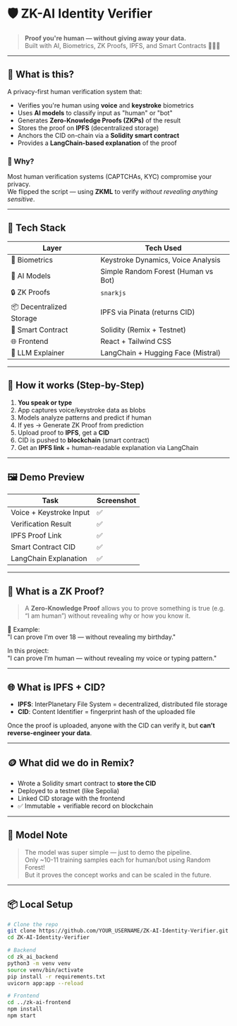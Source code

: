 # 🛡️ ZK-AI Identity Verifier

> **Proof you're human — without giving away your data.**  
Built with AI, Biometrics, ZK Proofs, IPFS, and Smart Contracts 🧠🔐🌐

---

## 📌 What is this?

A privacy-first human verification system that:

- Verifies you're human using **voice** and **keystroke** biometrics
- Uses **AI models** to classify input as "human" or "bot"
- Generates **Zero-Knowledge Proofs (ZKPs)** of the result
- Stores the proof on **IPFS** (decentralized storage)
- Anchors the CID on-chain via a **Solidity smart contract**
- Provides a **LangChain-based explanation** of the proof

### 🧪 Why?
Most human verification systems (CAPTCHAs, KYC) compromise your privacy.  
We flipped the script — using **ZKML** to verify *without revealing anything sensitive*.

---

## 🧰 Tech Stack

| Layer             | Tech Used                         |
|------------------|-----------------------------------|
| 👤 Biometrics     | Keystroke Dynamics, Voice Analysis |
| 🧠 AI Models       | Simple Random Forest (Human vs Bot) |
| 🔒 ZK Proofs       | `snarkjs`      |
| 📦 Decentralized Storage | IPFS via Pinata (returns CID)     |
| 🧾 Smart Contract | Solidity (Remix + Testnet)         |
| 🌐 Frontend       | React + Tailwind CSS               |
| 🤖 LLM Explainer  | LangChain + Hugging Face (Mistral) |

---

## 🚀 How it works (Step-by-Step)

1. **You speak or type**
2. App captures voice/keystroke data as blobs
3. Models analyze patterns and predict if human
4. If yes → Generate ZK Proof from prediction
5. Upload proof to **IPFS**, get a **CID**
6. CID is pushed to **blockchain** (smart contract)
7. Get an **IPFS link** + human-readable explanation via LangChain

---

## 🖼️ Demo Preview

| Task | Screenshot |
|------|------------|
| Voice + Keystroke Input | ✅ |
| Verification Result     | ✅ |
| IPFS Proof Link         | ✅ |
| Smart Contract CID      | ✅ |
| LangChain Explanation   | ✅ |

---

## 🧠 What is a ZK Proof?

> A **Zero-Knowledge Proof** allows you to prove something is true (e.g. “I am human”) without revealing why or how you know it.

🔐 Example:  
"I can prove I'm over 18 — without revealing my birthday."

In this project:  
"I can prove I’m human — without revealing my voice or typing pattern."

---

## 🌐 What is IPFS + CID?

- **IPFS**: InterPlanetary File System = decentralized, distributed file storage
- **CID**: Content Identifier = fingerprint hash of the uploaded file

Once the proof is uploaded, anyone with the CID can verify it, but **can’t reverse-engineer your data**.

---

## 🪙 What did we do in Remix?

- Wrote a Solidity smart contract to **store the CID**
- Deployed to a testnet (like Sepolia)
- Linked CID storage with the frontend
- ✅ Immutable + verifiable record on blockchain

---

## 🧪 Model Note

> The model was super simple — just to demo the pipeline.  
Only ~10-11 training samples each for human/bot using Random Forest!  
But it proves the concept works and can be scaled in the future.

---

## 📦 Local Setup

```bash
# Clone the repo
git clone https://github.com/YOUR_USERNAME/ZK-AI-Identity-Verifier.git
cd ZK-AI-Identity-Verifier

# Backend
cd zk_ai_backend
python3 -m venv venv
source venv/bin/activate
pip install -r requirements.txt
uvicorn app:app --reload

# Frontend
cd ../zk-ai-frontend
npm install
npm start
